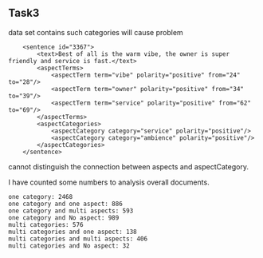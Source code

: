 ## Task3 ##

data set contains such categories will cause problem

```
    <sentence id="3367">
        <text>Best of all is the warm vibe, the owner is super friendly and service is fast.</text>
        <aspectTerms>
            <aspectTerm term="vibe" polarity="positive" from="24" to="28"/>
            <aspectTerm term="owner" polarity="positive" from="34" to="39"/>
            <aspectTerm term="service" polarity="positive" from="62" to="69"/>
        </aspectTerms>
        <aspectCategories>
            <aspectCategory category="service" polarity="positive"/>
            <aspectCategory category="ambience" polarity="positive"/>
        </aspectCategories>
    </sentence>
```

cannot distinguish the connection between aspects and aspectCategory.

I have counted some numbers to analysis overall documents.
```
one category: 2468
one category and one aspect: 886
one category and multi aspects: 593
one category and No aspect: 989
multi categories: 576
multi categories and one aspect: 138
multi categories and multi aspects: 406
multi categories and No aspect: 32
```

